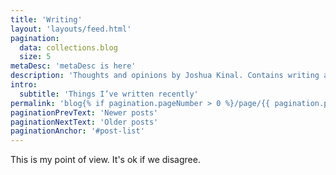 ```yaml
---
title: 'Writing'
layout: 'layouts/feed.html'
pagination:
  data: collections.blog
  size: 5
metaDesc: 'metaDesc is here'
description: 'Thoughts and opinions by Joshua Kinal. Contains writing about design engineering, semantic code and web standards, and opinions about TV, film, music and books.'
intro:
  subtitle: 'Things I’ve written recently'
permalink: 'blog{% if pagination.pageNumber > 0 %}/page/{{ pagination.pageNumber }}{% endif %}/index.html'
paginationPrevText: 'Newer posts'
paginationNextText: 'Older posts'
paginationAnchor: '#post-list'
---
```


This is my point of view. It's ok if we disagree.

<!-- todo:
- [ ] Set up layouts/feed.html
- [ ] See [blog feeds lesson](https://piccalil.li/course/learn-eleventy-from-scratch/lesson/11/)
- [ ]  Set up partials/page-header.html
- [ ]  Set up partials/post-list.html
- [ ]  Pagination needs a partial
- [ ]  tags need an index page
- [ ]  see [Cascading Data](https://piccalil.li/course/learn-eleventy-from-scratch/lesson/7/#heading-cascading-data) for some more data functionality
todo: \\ -->

